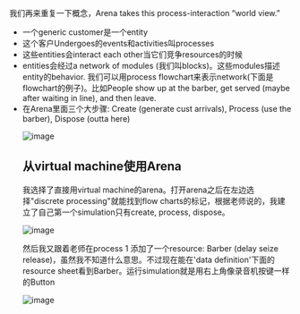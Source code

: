我们再来重复一下概念，Arena takes this process-interaction “world view.”
<ul>
  <li>一个generic customer是一个entity</li>
  <li>这个客户Undergoes的events和activities叫processes</li>
  <li>这些entities会interact each other当它们竞争resources的时候</li>
  <li>entities会经过a network of modules (我们叫blocks)。这些modules描述entity的behavior. 我们可以用process flowchart来表示network(下面是flowchart的例子)。比如People show up at the barber, get served (maybe after waiting in line), and then leave.</li>
  <li>在Arena里面三个大步骤: Create (generate cust arrivals), Process (use the barber), Dispose (outta here)</li>
</u>

![image](https://github.com/benqingwang/simulation/assets/158376214/bc4d5ecd-c6bf-4eda-856f-adf6390b033f)


<h2>从virtual machine使用Arena</h2>
我选择了直接用virtual machine的arena。打开arena之后在左边选择"discrete processing"就能找到flow charts的标记，根据老师说的，我建立了自己第一个simulation只有create, process, dispose。

![image](https://github.com/benqingwang/simulation/assets/158376214/fa9ed3d0-d9be-413a-a08c-6c803bb5e8d9)

然后我又跟着老师在process 1 添加了一个resource: Barber (delay seize release)，虽然我不知道什么意思。不过现在能在'data definition'下面的resource sheet看到Barber。运行simulation就是用右上角像录音机按键一样的Button

![image](https://github.com/benqingwang/simulation/assets/158376214/12b3e818-32ed-4f30-a082-353b93f9df95)


